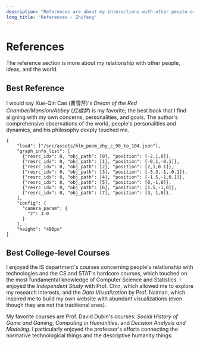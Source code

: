 ```yaml
---
description: "References are about my interactions with other people or objects."
long_title: "References - Zhifeng"
---
```


# References

The reference section is more about my relationship with other people, ideas, and the world.

## Best Reference

I would say Xue-Qin Cao (曹雪芹)'s _Dream of the Red Chamber/Mansion/Abbey_ (_红楼梦_) is my favorite; the best book that I find aligning with my own concerns, personalities, and goals. The author's comprehensive observations of the world, people's personalities and dynamics, and his philosophy deeply touched me.

```json#graph_group
{
    "load": ["/src/assets/hlm_poem_zhy_c_98_to_104.json"],
    "graph_info_list": [
      {"resrc_idx": 0, "obj_path": [0], "position": [-2,1,0]},
      {"resrc_idx": 0, "obj_path": [1], "position": [-0,1,-0.1]},
      {"resrc_idx": 0, "obj_path": [2], "position": [2,1,0.1]},
      {"resrc_idx": 0, "obj_path": [3], "position": [-3.3,-1,-0.1]},
      {"resrc_idx": 0, "obj_path": [4], "position": [-1.5,-1,0.1]},
      {"resrc_idx": 0, "obj_path": [5], "position": [0,-1,0]},
      {"resrc_idx": 0, "obj_path": [6], "position": [1.5,-1,0]},
      {"resrc_idx": 0, "obj_path": [7], "position": [3,-1,0]},
    ],
    "config": {
      "camera_param": {
        "z": 3.0
      }
    },
    "height": "400px"
}
```

## Best College-level Courses

I enjoyed the IS department's courses concerning people's relationship with technologies and the CS and STAT's hardcore courses, which touched on the most fundamental knowledge of Computer Science and Statistics. I enjoyed the _Independent Study_ with Prof. Chin, which allowed me to explore my research interests, and the _Data Visualization_ by Prof. Naiman, which inspired me to build my own website with abundant visualizations (even though they are not the traditional ones).

My favorite courses are Prof. David Dubin's courses: _Social History of Game and Gaming_, _Computing in Humanities_, and _Decision Analysis and Modeling_. I particularly enjoyed the professor's efforts connecting the normative technological things and the descriptive humanity things.
